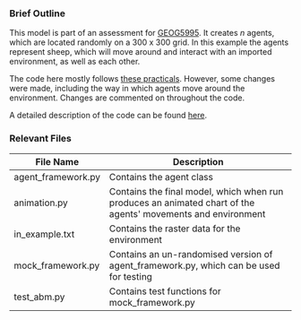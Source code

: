 ### Brief Outline

This model is part of an assessment for [GEOG5995](http://www.geog.leeds.ac.uk/courses/computing/study/core-python-phd/index.html). It creates *n* agents, which are located randomly on a 300 x 300 grid. In this example the agents represent sheep, which will move around and interact with an imported environment, as well as each other. 

The code here mostly follows [these practicals](http://www.geog.leeds.ac.uk/courses/computing/study/core-python-phd/assessment1/index.html). However, some changes were made, including the way in which agents move around the environment. Changes are commented on throughout the code. 

A detailed description of the code can be found [here](https://lena-kilian.github.io/abm/).

### Relevant Files
|File Name|Description|
|-|-|
|agent_framework.py|Contains the agent class|
|animation.py|Contains the final model, which when run produces an animated chart of the agents' movements and environment|
|in_example.txt|Contains the raster data for the environment|
|mock_framework.py|Contains an un-randomised version of agent_framework.py, which can be used for testing|
|test_abm.py|Contains test functions for mock_framework.py|
